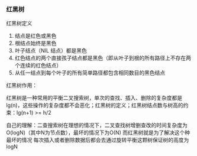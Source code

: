 ### 红黑树

红黑树定义

1. 结点是红色或黑色
2. 根结点始终是黑色
3. 叶子结点（NIL 结点）都是黑色
4. 红色结点的两个直接孩子结点都是黑色（即从叶子到根的所有路径上不存在两个连续的红色结点）
5. 从任一结点到每个叶子的所有简单路径都包含相同数目的黑色结点

红黑树作用：

红黑树是一种常用的平衡二叉搜索树，单次的查找、插入、删除的复杂度都是lg(n)，这些操作的复杂度都不会恶化；红黑树的定义；红黑树结点数与树高的约束：lg(n+1) >= h/2



自己的理解：二查搜索树在理想的情况下，二叉查找树增删查改的时间复杂度为O(logN)（其中N为节点数），最坏的情况下为O(N) 而红黑树就是为了解决这个种最坏的情况 每次插入或者删除数据后都会去通过旋转平衡这颗树保证树的高度为logN